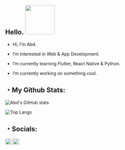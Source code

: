  ## Hello. <a href="https://www.arstiae.com/"><img src="https://distok.top/stickers/754103543786504244/754108890559283200.gif" width="94px"></a> 
 
- Hi, I’m Abd.

- I’m interested in Web & App Development.
 
- I’m currently learning Flutter, React Native & Python.

- I’m currently working on something cool.

 ## ・My Github Stats:
 
![Abd's GitHub stats](https://github-readme-stats.vercel.app/api?username=abd-ar)

![Top Langs](https://github-readme-stats.vercel.app/api/top-langs/?username=abd-ar)

## ・Socials:
<a href="https://twitter.com/abd_ink">
  <img align="left" alt="Anurag Hazra | Twitter" width="21px" src="https://cdn.discordapp.com/attachments/730377109301756024/868494812075135046/icons8-twitter-96.png" />
</a>
<a href="https://discord.gg/rdm2wJs">
  <img align="left" alt="Abd's Discord" width="21px" src="https://discord.com/assets/3437c10597c1526c3dbd98c737c2bcae.svg" />
</a>

<br />
<br />
